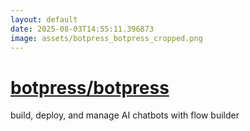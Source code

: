 ```yaml
---
layout: default
date: 2025-08-03T14:55:11.396873
image: assets/botpress_botpress_cropped.png
---
```


# [botpress/botpress](https://github.com/botpress/botpress)

build, deploy, and manage AI chatbots with flow builder

